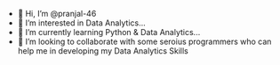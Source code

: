 - 👋 Hi, I’m @pranjal-46
- 👀 I’m interested in Data Analytics...
- 🌱 I’m currently learning Python & Data Analytics...
- 💞️ I’m looking to collaborate with some seroius programmers who can help me in developing my Data Analytics Skills

<!---
pranjal-46/pranjal-46 is a ✨ special ✨ repository because its `README.md` (this file) appears on your GitHub profile.
You can click the Preview link to take a look at your changes.
--->
